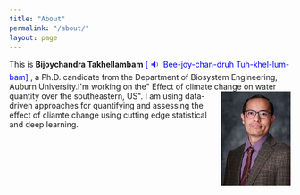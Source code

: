 ```yaml
---
title: "About"
permalink: "/about/"
layout: page
---
```


This is **Bijoychandra Takhellambam** <span style="color:blue"> [ :sound: :Bee-joy-chan-druh Tuh-khel-lum-bam] </span>, a Ph.D. candidate from the Department of Biosystem Engineering, Auburn University.I'm working on the" Effect of climate change on water quantity over the southeastern, US".<img align="right" src="profile.jpg"> I am using data-driven approaches for quantifying and assessing the effect of cliamte change using cutting edge statistical and deep learning.


